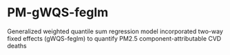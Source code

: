 # PM-gWQS-feglm
Generalized weighted quantile sum regression model incorporated two-way fixed effects (gWQS-feglm) to quantify PM2.5 component-attributable CVD deaths 
